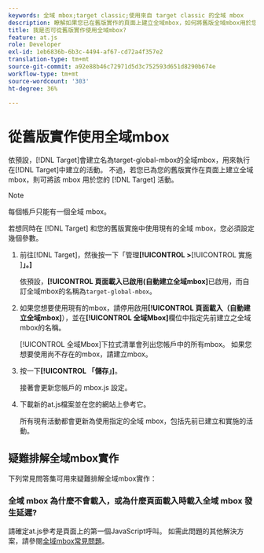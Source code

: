 ```yaml
---
keywords: 全域 mbox;target classic;使用來自 target classic 的全域 mbox
description: 瞭解如果您已在舊版實作的頁面上建立全域mbox，如何將舊版全域mbox用於您的Adobe [!DNL Target] 活動。
title: 我是否可從舊版實作使用全域mbox?
feature: at.js
role: Developer
exl-id: 1eb6836b-6b3c-4494-af67-cd72a4f357e2
translation-type: tm+mt
source-git-commit: a92e88b46c72971d5d3c752593d651d8290b674e
workflow-type: tm+mt
source-wordcount: '303'
ht-degree: 36%

---
```


# 從舊版實作使用全域mbox

依預設，[!DNL Target]會建立名為target-global-mbox的全域mbox，用來執行在[!DNL Target]中建立的活動。 不過，若您已為您的舊版實作在頁面上建立全域 mbox，則可將該 mbox 用於您的 [!DNL Target] 活動。

>[!NOTE]
>
>每個帳戶只能有一個全域 mbox。

若想同時在 [!DNL Target] 和您的舊版實施中使用現有的全域 mbox，您必須設定幾個參數。

1. 前往[!DNL Target]，然後按一下「管理&#x200B;**[!UICONTROL >**[!UICONTROL &#x200B;實施&#x200B;]**」。]**

   依預設，**[!UICONTROL 頁面載入已啟用(自動建立全域mbox]**&#x200B;已啟用，而自訂全域mbox的名稱為`target-global-mbox`。

1. 如果您想要使用現有的mbox，請停用啟用&#x200B;**[!UICONTROL 頁面載入（自動建立全域mbox]**），並在&#x200B;**[!UICONTROL 全域Mbox]**&#x200B;欄位中指定先前建立之全域mbox的名稱。

   [!UICONTROL 全域Mbox]下拉式清單會列出您帳戶中的所有mbox。 如果您想要使用尚不存在的mbox，請建立mbox。

1. 按一下&#x200B;**[!UICONTROL 「儲存」]**。

   接著會更新您帳戶的 mbox.js 設定。

1. 下載新的at.js檔案並在您的網站上參考它。

   所有現有活動都會更新為使用指定的全域 mbox，包括先前已建立和實施的活動。

## 疑難排解全域mbox實作

下列常見問答集可用來疑難排解全域mbox實作：

### 全域 mbox 為什麼不會載入，或為什麼頁面載入時載入全域 mbox 發生延遲?

請確定at.js參考是頁面上的第一個JavaScript呼叫。 如需此問題的其他解決方案，請參閱[全域mbox常見問題](/help/c-implementing-target/c-implementing-target-for-client-side-web/c-target-atjs-faq/global-mbox-frequently-asked-questions.md)。
